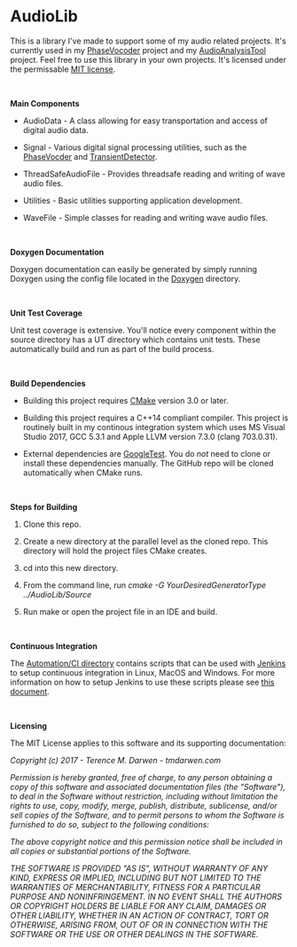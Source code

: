 AudioLib
========

This is a library I've made to support some of my audio related projects.  It's currently used in my [PhaseVocoder](https://github.com/tmdarwen/PhaseVocoder) project and my [AudioAnalysisTool](https://github.com/tmdarwen/AudioAnalysisTool) project.  Feel free to use this library in your own projects.  It's licensed under the permissable [MIT license](https://en.wikipedia.org/wiki/MIT_License).

 

**Main Components**

-   AudioData - A class allowing for easy transportation and access of digital audio data. 

-   Signal - Various digital signal processing utilities, such as the [PhaseVocder](Documentation/HowThePhaseVocoderWorks.md) and [TransientDetector](Documentation/TransientDetection.md).

-   ThreadSafeAudioFile - Provides threadsafe reading and writing of wave audio files.

-   Utilities - Basic utilities supporting application development.

-   WaveFile - Simple classes for reading and writing wave audio files.

 

**Doxygen Documentation**

Doxygen documentation can easily be generated by simply running Doxygen using the config file located in the [Doxygen](Doxygen) directory.

 

**Unit Test Coverage**

Unit test coverage is extensive.  You'll notice every component within the source directory has a UT directory which contains unit tests.  These automatically build and run as part of the build process.

 

**Build Dependencies**

-   Building this project requires [CMake](https://cmake.org) version 3.0 or later.

-   Building this project requires a C++14 compliant compiler.  This project is routinely built in my continous integration system which uses MS Visual Studio 2017, GCC 5.3.1 and Apple LLVM version 7.3.0 (clang 703.0.31).

-   External dependencies are [GoogleTest](https://github.com/google/googletest).  You do *not* need to clone or install these dependencies manually. The GitHub repo will be cloned automatically when CMake runs.

 

**Steps for Building**

1.   Clone this repo.

2.   Create a new directory at the parallel level as the cloned repo.  This directory will hold the project files CMake creates.

3.   cd into this new directory.

4.   From the command line, run _cmake -G YourDesiredGeneratorType ../AudioLib/Source_

5.   Run make or open the project file in an IDE and build.

 


**Continuous Integration**

The [Automation/CI directory](/Automation/CI) contains scripts that can be used with [Jenkins](https://jenkins.io/) to setup continuous integration in Linux, MacOS and Windows.  For more information on how to setup Jenkins to use these scripts please see [this document](https://github.com/tmdarwen/PhaseVocoder/tree/master/Documentation/JenkinsSetup.md).

 


**Licensing**

The MIT License applies to this software and its supporting documentation:

*Copyright (c) 2017 - Terence M. Darwen - tmdarwen.com*

*Permission is hereby granted, free of charge, to any person obtaining a copy of
this software and associated documentation files (the "Software"), to deal in
the Software without restriction, including without limitation the rights to
use, copy, modify, merge, publish, distribute, sublicense, and/or sell copies of
the Software, and to permit persons to whom the Software is furnished to do so,
subject to the following conditions:*

*The above copyright notice and this permission notice shall be included in all
copies or substantial portions of the Software.*

*THE SOFTWARE IS PROVIDED "AS IS", WITHOUT WARRANTY OF ANY KIND, EXPRESS OR
IMPLIED, INCLUDING BUT NOT LIMITED TO THE WARRANTIES OF MERCHANTABILITY, FITNESS
FOR A PARTICULAR PURPOSE AND NONINFRINGEMENT. IN NO EVENT SHALL THE AUTHORS OR
COPYRIGHT HOLDERS BE LIABLE FOR ANY CLAIM, DAMAGES OR OTHER LIABILITY, WHETHER
IN AN ACTION OF CONTRACT, TORT OR OTHERWISE, ARISING FROM, OUT OF OR IN
CONNECTION WITH THE SOFTWARE OR THE USE OR OTHER DEALINGS IN THE SOFTWARE.*
